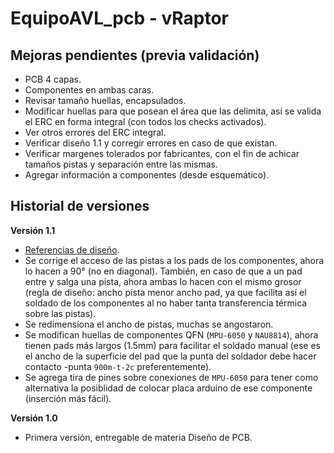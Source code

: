 # EquipoAVL_pcb - vRaptor

## Mejoras pendientes (previa validación)

- PCB 4 capas.
- Componentes en ambas caras.
- Revisar tamaño huellas, encapsulados.
- Modificar huellas para que posean el área que las delimita, así se valida el ERC en forma integral (con todos los checks activados).
- Ver otros errores del ERC integral.
- Verificar diseño 1.1 y corregir errores en caso de que existan.
- Verificar margenes tolerados por fabricantes, con el fin de achicar tamaños pistas y separación entre las mismas.
- Agregar información a componentes (desde esquemático).

## Historial de versiones

**Versión 1.1**
- [Referencias de diseño](https://github.com/MauroMoreyra/EquipoAVL_pcb/blob/release/vRaptor-v1.1/Referencias%20de%20dise%C3%B1o%20v1.1.md).
- Se corrige el acceso de las pistas a los pads de los componentes, ahora lo hacen a 90° (no en diagonal). También, en caso de que a un pad entre y salga una pista, ahora ambas lo hacen con el mismo grosor (regla de diseño: ancho pista menor ancho pad, ya que facilita así el soldado de los componentes al no haber tanta transferencia térmica sobre las pistas).
- Se redimensiona el ancho de pistas, muchas se angostaron.
- Se modifican huellas de componentes QFN (```MPU-6050``` y ```NAU8814```), ahora tienen pads más largos (1.5mm) para facilitar el soldado manual (ese es el ancho de la    superficie del pad que la punta del soldador debe hacer contacto -punta ```900m-t-2c``` preferentemente).
- Se agrega tira de pines sobre conexiones de ```MPU-6050``` para tener como alternativa la posiblidad de colocar placa arduino de ese componente (inserción más fácil).

**Versión 1.0**
- Primera versión, entregable de materia Diseño de PCB.
